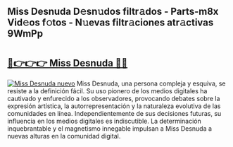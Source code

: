 ## Miss Desnuda D𝚎sn𝚞dos filtr𝚊dos - Parts-m8x Vid𝚎os f𝚘tos - N𝚞evas filtr𝚊ciones atr𝚊ctivas 9WmPp

# <h2><a href="http://mbcxae.tromn.icu/?c=Miss+Desnuda">🔗👉👉👉 Miss Desnuda 🔗🔗</a></h2>

[![Miss Desnuda nuevo](https://i.imgur.com/pEAQMta.gif)](http://mbcxae.tromn.icu/?c=Miss+Desnuda)
Miss Desnuda, una persona compleja y esquiva, se resiste a la definición fácil. Su uso pionero de los medios digitales ha cautivado y enfurecido a los observadores, provocando debates sobre la expresión artística, la autorrepresentación y la naturaleza evolutiva de las comunidades en línea. Independientemente de sus decisiones futuras, su influencia en los medios digitales es indiscutible. La determinación inquebrantable y el magnetismo innegable impulsan a Miss Desnuda a nuevas alturas en la comunidad digital.
